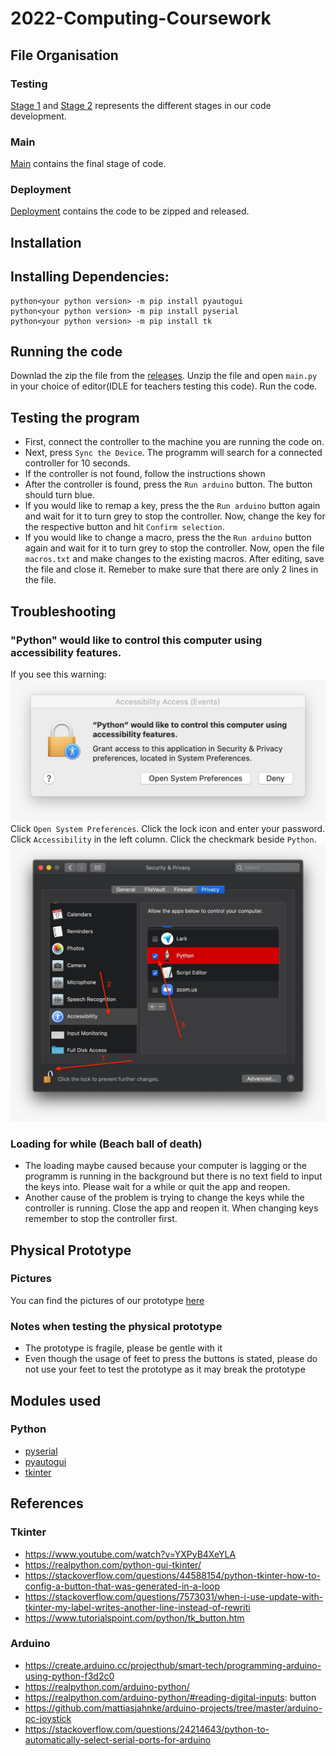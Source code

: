 # 2022-Computing-Coursework

## File Organisation
### Testing
[Stage 1](https://github.com/Shanjiith-Pranov/2022-Computing-Coursework/tree/main/Testing/Stage%201) and [Stage 2](https://github.com/Shanjiith-Pranov/2022-Computing-Coursework/tree/main/Testing/Stage%202) represents the different stages in our code development.
### Main 
[Main](https://github.com/Shanjiith-Pranov/2022-Computing-Coursework/tree/main/main) contains the final stage of code.
### Deployment
[Deployment]() contains the code to be zipped and released.

## Installation
## Installing Dependencies:
```
python<your python version> -m pip install pyautogui
python<your python version> -m pip install pyserial
python<your python version> -m pip install tk
```
## Running the code
Downlad the zip the file from the [releases](https://github.com/Shanjiith-Pranov/2022-Computing-Coursework/releases/new). Unzip the file and open `main.py` in your choice of editor(IDLE for teachers testing this code). Run the code.
## Testing the program
- First, connect the controller to the machine you are running the code on.
- Next, press `Sync the Device`. The programm will search for a connected controller for 10 seconds.
- If the controller is not found, follow the instructions shown
- After the controller is found, press the `Run arduino` button. The button should turn blue.
- If you would like to remap a key, press the the `Run arduino` button again and wait for it to turn grey to stop the controller. Now, change the key for the respective button and hit `Confirm selection`.
- If you would like to change a macro, press the the `Run arduino` button again and wait for it to turn grey to stop the controller. Now, open the file `macros.txt` and make changes to the existing macros. After editing, save the file and close it. Remeber to make sure that there are only 2 lines in the file.
## Troubleshooting
### "Python" would like to control this computer using accessibility features.
If you see this warning: ![](https://github.com/Shanjiith-Pranov/2022-Computing-Coursework/blob/main/warning.jpg)
Click `Open System Preferences`. Click the lock icon and enter your password. Click `Accessibility` in the left column. Click the checkmark beside `Python`.
![](https://github.com/Shanjiith-Pranov/2022-Computing-Coursework/blob/main/system_preferences.jpg)
### Loading for while (Beach ball of death)
- The loading maybe caused because your computer is lagging or the programm is running in the background but there is no text field to input the keys into. Please wait for a while or quit the app and reopen. 
- Another cause of the problem is trying to change the keys while the controller is running. Close the app and reopen it. When changing keys remember to stop the controller first.

## Physical Prototype
### Pictures
You can find the pictures of our prototype [here](https://github.com/Shanjiith-Pranov/2022-Computing-Coursework/tree/main/Prototype%20pictures)
### Notes when testing the physical prototype
- The prototype is fragile, please be gentle with it
- Even though the usage of feet to press the buttons is stated, please do not use your feet to test the prototype as it may break the prototype

## Modules used
### Python
- [pyserial](https://github.com/pyserial/pyserial)
- [pyautogui](https://github.com/asweigart/pyautogui)
- [tkinter](https://docs.python.org/3/library/tk.html)

## References
### Tkinter 
- https://www.youtube.com/watch?v=YXPyB4XeYLA 
- https://realpython.com/python-gui-tkinter/ 
- https://stackoverflow.com/questions/44588154/python-tkinter-how-to-config-a-button-that-was-generated-in-a-loop
- https://stackoverflow.com/questions/7573031/when-i-use-update-with-tkinter-my-label-writes-another-line-instead-of-rewriti
- https://www.tutorialspoint.com/python/tk_button.htm

### Arduino
- https://create.arduino.cc/projecthub/smart-tech/programming-arduino-using-python-f3d2c0
- https://realpython.com/arduino-python/
- https://realpython.com/arduino-python/#reading-digital-inputs: button
- https://github.com/mattiasjahnke/arduino-projects/tree/master/arduino-pc-joystick	
- https://stackoverflow.com/questions/24214643/python-to-automatically-select-serial-ports-for-arduino	
